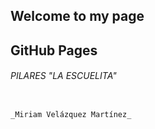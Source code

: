 ## Welcome to my page 
## GitHub Pages



###### PILARES "LA ESCUELITA"




```markdown

_Miriam Velázquez Martínez_

```

